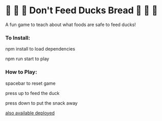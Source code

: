 # :duck: :no_entry_sign: :bread: Don't Feed Ducks Bread :duck: :no_entry_sign: :bread:

A fun game to teach about what foods are safe to feed ducks!
### To Install:

npm install to load dependencies

npm run start to play 

### How to Play:

spacebar to reset game 

press up to feed the duck 

press down to put the snack away

[also available deployed](http://dont-feed-ducks-bread.herokuapp.com/)
